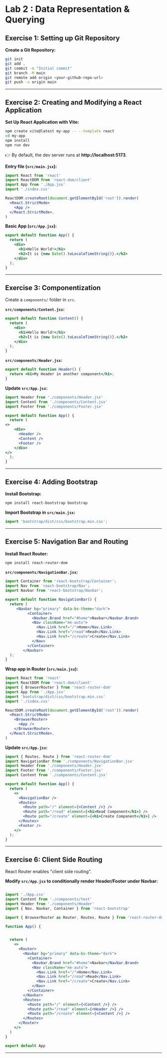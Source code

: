 
# Lab 2 : Data Representation & Querying

## Exercise 1: Setting up Git Repository

**Create a Git Repository:**

```bash
git init
git add .
git commit -m "Initial commit"
git branch -M main
git remote add origin <your-github-repo-url>
git push -u origin main
```

---

## Exercise 2: Creating and Modifying a React Application

**Set Up React Application with Vite:**

```bash
npm create vite@latest my-app -- --template react
cd my-app
npm install
npm run dev
```

👉 By default, the dev server runs at **http://localhost:5173**.

**Entry file (`src/main.jsx`):**

```jsx
import React from 'react'
import ReactDOM from 'react-dom/client'
import App from './App.jsx'
import './index.css'

ReactDOM.createRoot(document.getElementById('root')).render(
  <React.StrictMode>
    <App />
  </React.StrictMode>,
)
```

**Basic App (`src/App.jsx`):**

```jsx
export default function App() {
  return (
    <div>
      <h1>Hello World!</h1>
      <h2>It is {new Date().toLocaleTimeString()}.</h2>
    </div>
  );
}
```

---

## Exercise 3: Componentization

Create a `components/` folder in `src`.

**`src/components/Content.jsx`:**

```jsx
export default function Content() {
  return (
    <div>
      <h1>Hello World!</h1>
      <h2>It is {new Date().toLocaleTimeString()}.</h2>
    </div>
  );
}
```

**`src/components/Header.jsx`:**

```jsx
export default function Header() {
  return <h1>My Header in another component</h1>;
}
```


**Update `src/App.jsx`:**

```jsx
import Header from './components/Header.jsx'
import Content from './components/Content.jsx'
import Footer from './components/Footer.jsx'

export default function App() {
  return (
<>
    <div>
      <Header />
      <Content />
      <Footer />
    </div>
</>
  );
}
```

---

## Exercise 4: Adding Bootstrap

**Install Bootstrap:**

```bash
npm install react-bootstrap bootstrap
```

**Import Bootstrap in `src/main.jsx`:**

```jsx
import 'bootstrap/dist/css/bootstrap.min.css';
```

---

## Exercise 5: Navigation Bar and Routing

**Install React Router:**

```bash
npm install react-router-dom
```

**`src/components/NavigationBar.jsx`:**

```jsx
import Container from 'react-bootstrap/Container';
import Nav from 'react-bootstrap/Nav';
import Navbar from 'react-bootstrap/Navbar';

export default function NavigationBar() {
  return (
     <Navbar bg="primary" data-bs-theme="dark">
          <Container>
            <Navbar.Brand href="#home">Navbar</Navbar.Brand>
            <Nav className="me-auto">
              <Nav.Link href="/">Home</Nav.Link>
              <Nav.Link href="/read">Read</Nav.Link>
              <Nav.Link href="/create">Create</Nav.Link>
            </Nav>
          </Container>
        </Navbar>
  );
}
```

**Wrap app in Router (`src/main.jsx`):**

```jsx
import React from 'react'
import ReactDOM from 'react-dom/client'
import { BrowserRouter } from 'react-router-dom'
import App from './App.jsx'
import 'bootstrap/dist/css/bootstrap.min.css'
import './index.css'

ReactDOM.createRoot(document.getElementById('root')).render(
  <React.StrictMode>
    <BrowserRouter>
      <App />
    </BrowserRouter>
  </React.StrictMode>,
)
```

**Update `src/App.jsx`:**

```jsx
import { Routes, Route } from 'react-router-dom'
import NavigationBar from './components/NavigationBar.jsx'
import Header from './components/Header.jsx'
import Footer from './components/Footer.jsx'
import Content from './components/Content.jsx'

export default function App() {
  return (
    <>
      <NavigationBar />
      <Routes>
        <Route path="/" element={<Content />} />
        <Route path="/read" element={<h1>Read Component</h1>} />
        <Route path="/create" element={<h1>Create Component</h1>} />
      </Routes>
      <Footer />
    </>
  );
}
```

---

## Exercise 6: Client Side Routing

React Router enables "client side routing".

**Modify `src/App.jsx` to conditionally render Header/Footer under Navbar:**

```jsx

import './App.css'
import Content from './components/test'
import Header from './components/Header'
import { Nav, Navbar, Container } from 'react-bootstrap'

import { BrowserRouter as Router, Routes, Route } from 'react-router-dom'

function App() {


  return (
    <>
      <Router>
        <Navbar bg="primary" data-bs-theme="dark">
          <Container>
            <Navbar.Brand href="#home">Navbar</Navbar.Brand>
            <Nav className="me-auto">
              <Nav.Link href="/">Home</Nav.Link>
              <Nav.Link href="/read">Read</Nav.Link>
              <Nav.Link href="/create">Create</Nav.Link>
            </Nav>
          </Container>
        </Navbar>
        <Routes>
          <Route path="/" element={<Content />} />
          <Route path="/read" element={<Header />} />
          <Route path="/create" element={<Content />} />
        </Routes>
      </Router>
    </>
  )
}

export default App

```

---


